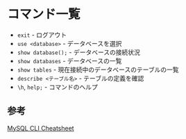 # コマンド一覧

- `exit` - ログアウト
- `use <database>` - データベースを選択
- `show database();` - データベースの接続状況
- `show databases` - データベースの一覧
- `show tables` - 現在接続中のデータベースのテーブルの一覧
- `describe <テーブル名>` - テーブルの定義を確認
- `\h`, `help;` - コマンドのヘルプ

## 参考

[MySQL CLI Cheatsheet](https://gist.github.com/hofmannsven/9164408)